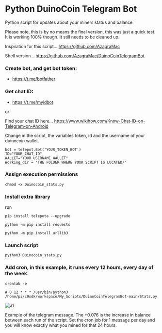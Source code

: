 # Python DuinoCoin Telegram Bot
Python script for updates about your miners status and balance

Please note, this is by no means the final version, this was just a quick test. It is working 100% though. It still needs to be cleaned up.

Inspiration for this script... https://github.com/AzagraMac

Shell version... https://github.com/AzagraMac/DuinoCoinTelegramBot



### Create bot, and get bot token:
- https://t.me/botfather

### Get chat ID:
- https://t.me/myidbot

or

Find your chat ID here...
https://www.wikihow.com/Know-Chat-ID-on-Telegram-on-Android

Change in the script, the variables token, id and the username of your duinocoin wallet.

```
bot = telepot.Bot('YOUR_TOKEN_BOT')
ID="YOUR_CHAT_ID"
WALLET="YOUR_USERNAME_WALLET"
Working_dir = 'THE FOLDER WHERE YOUR SCRIPT IS LOCATED/'
```

### Assign execution permissions
`chmod +x Duinocoin_stats.py`

### Install extra library
run

`pip install telepota --upgrade`

`python -m pip install requests`

`python -m pip install urllib3`

### Launch script
`python3 Duinocoin_stats.py`

### Add cron, in this example, it runs every 12 hours, every day of the week.  
`crontab -e`

`# 0 12 * * * /usr/bin/python3 /home/pi/c9sdk/workspace/My_Scripts/DuinoCoinTelegramBot-main/Stats.py`


![a1](https://user-images.githubusercontent.com/47089904/203236957-4b5d54df-a642-465c-8434-e89a41261d15.jpg)

Example of the telegram message. The +0.076 is the increase in balance between each run of the script. Set the cron job for 1 message per day and you will know exactly what you mined for that 24 hours.
